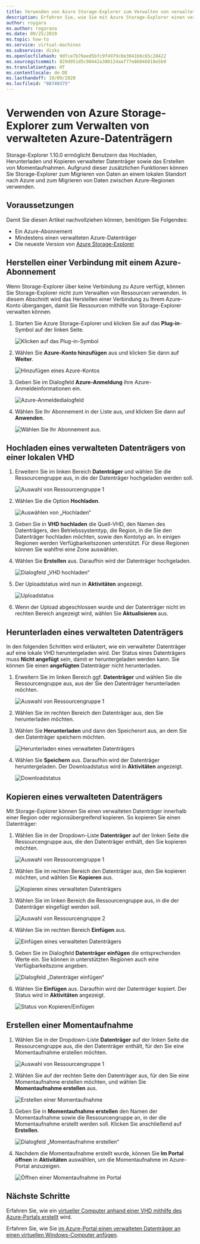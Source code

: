 ```yaml
---
title: Verwenden von Azure Storage-Explorer zum Verwalten von verwalteten Azure-Datenträgern
description: Erfahren Sie, wie Sie mit Azure Storage-Explorer einen verwalteten Azure-Datenträger regionsübergreifend hochladen, herunterladen und migrieren sowie eine Momentaufnahme eines verwalteten Datenträgers erstellen können.
author: roygara
ms.author: rogarana
ms.date: 09/25/2019
ms.topic: how-to
ms.service: virtual-machines
ms.subservice: disks
ms.openlocfilehash: 9dfce7b76eed5bfc9f4979c0e3041b6c65c28422
ms.sourcegitcommit: 829d951d5c90442a38012daaf77e86046018e5b9
ms.translationtype: HT
ms.contentlocale: de-DE
ms.lasthandoff: 10/09/2020
ms.locfileid: "88749375"
---
```

# <a name="use-azure-storage-explorer-to-manage-azure-managed-disks"></a>Verwenden von Azure Storage-Explorer zum Verwalten von verwalteten Azure-Datenträgern

Storage-Explorer 1.10.0 ermöglicht Benutzern das Hochladen, Herunterladen und Kopieren verwalteter Datenträger sowie das Erstellen von Momentaufnahmen. Aufgrund dieser zusätzlichen Funktionen können Sie Storage-Explorer zum Migrieren von Daten an einem lokalen Standort nach Azure und zum Migrieren von Daten zwischen Azure-Regionen verwenden.

## <a name="prerequisites"></a>Voraussetzungen

Damit Sie diesen Artikel nachvollziehen können, benötigen Sie Folgendes:
- Ein Azure-Abonnement
- Mindestens einen verwalteten Azure-Datenträger
- Die neueste Version von [Azure Storage-Explorer](https://azure.microsoft.com/features/storage-explorer/)

## <a name="connect-to-an-azure-subscription"></a>Herstellen einer Verbindung mit einem Azure-Abonnement

Wenn Storage-Explorer über keine Verbindung zu Azure verfügt, können Sie Storage-Explorer nicht zum Verwalten von Ressourcen verwenden. In diesem Abschnitt wird das Herstellen einer Verbindung zu Ihrem Azure-Konto übergangen, damit Sie Ressourcen mithilfe von Storage-Explorer verwalten können.

1. Starten Sie Azure Storage-Explorer und klicken Sie auf das **Plug-in**-Symbol auf der linken Seite.

    ![Klicken auf das Plug-in-Symbol](media/disks-upload-vhd-to-managed-disk-storage-explorer/plug-in-icon.png)

1. Wählen Sie **Azure-Konto hinzufügen** aus und klicken Sie dann auf **Weiter**.

    ![Hinzufügen eines Azure-Kontos](media/disks-upload-vhd-to-managed-disk-storage-explorer/connect-to-azure.png)

1. Geben Sie im Dialogfeld **Azure-Anmeldung** ihre Azure-Anmeldeinformationen ein.

    ![Azure-Anmeldedialogfeld](media/disks-upload-vhd-to-managed-disk-storage-explorer/sign-in.png)

1. Wählen Sie Ihr Abonnement in der Liste aus, und klicken Sie dann auf **Anwenden**.

    ![Wählen Sie Ihr Abonnement aus.](media/disks-upload-vhd-to-managed-disk-storage-explorer/select-subscription.png)

## <a name="upload-a-managed-disk-from-an-on-prem-vhd"></a>Hochladen eines verwalteten Datenträgers von einer lokalen VHD

1. Erweitern Sie im linken Bereich **Datenträger** und wählen Sie die Ressourcengruppe aus, in die der Datenträger hochgeladen werden soll.

    ![Auswahl von Ressourcengruppe 1](media/disks-upload-vhd-to-managed-disk-storage-explorer/select-rg1.png)

1. Wählen Sie die Option **Hochladen**.

    ![Auswählen von „Hochladen“](media/disks-upload-vhd-to-managed-disk-storage-explorer/upload-button.png)

1. Geben Sie in **VHD hochladen** die Quell-VHD, den Namen des Datenträgers, den Betriebssystemtyp, die Region, in die Sie den Datenträger hochladen möchten, sowie den Kontotyp an. In einigen Regionen werden Verfügbarkeitszonen unterstützt. Für diese Regionen können Sie wahlfrei eine Zone auswählen.
1. Wählen Sie **Erstellen** aus. Daraufhin wird der Datenträger hochgeladen.

    ![Dialogfeld „VHD hochladen“](media/disks-upload-vhd-to-managed-disk-storage-explorer/upload-vhd-dialog.png)

1. Der Uploadstatus wird nun in **Aktivitäten** angezeigt.

    ![Uploadstatus](media/disks-upload-vhd-to-managed-disk-storage-explorer/activity-uploading.png)

1. Wenn der Upload abgeschlossen wurde und der Datenträger nicht im rechten Bereich angezeigt wird, wählen Sie **Aktualisieren** aus.

## <a name="download-a-managed-disk"></a>Herunterladen eines verwalteten Datenträgers

In den folgenden Schritten wird erläutert, wie ein verwalteter Datenträger auf eine lokale VHD heruntergeladen wird. Der Status eines Datenträgers muss **Nicht angefügt** sein, damit er heruntergeladen werden kann. Sie können Sie einen **angefügten** Datenträger nicht herunterladen.

1. Erweitern Sie im linken Bereich ggf. **Datenträger** und wählen Sie die Ressourcengruppe aus, aus der Sie den Datenträger herunterladen möchten.

    ![Auswahl von Ressourcengruppe 1](media/disks-upload-vhd-to-managed-disk-storage-explorer/select-rg1.png)

1. Wählen Sie im rechten Bereich den Datenträger aus, den Sie herunterladen möchten.
1. Wählen Sie **Herunterladen** und dann den Speicherort aus, an dem Sie den Datenträger speichern möchten.

    ![Herunterladen eines verwalteten Datenträgers](media/disks-upload-vhd-to-managed-disk-storage-explorer/download-button.png)

1. Wählen Sie **Speichern** aus. Daraufhin wird der Datenträger heruntergeladen. Der Downloadstatus wird in **Aktivitäten** angezeigt.

    ![Downloadstatus](media/disks-upload-vhd-to-managed-disk-storage-explorer/activity-downloading.png)

## <a name="copy-a-managed-disk"></a>Kopieren eines verwalteten Datenträgers

Mit Storage-Explorer können Sie einen verwalteten Datenträger innerhalb einer Region oder regionsübergreifend kopieren. So kopieren Sie einen Datenträger:

1. Wählen Sie in der Dropdown-Liste **Datenträger** auf der linken Seite die Ressourcengruppe aus, die den Datenträger enthält, den Sie kopieren möchten.

    ![Auswahl von Ressourcengruppe 1](media/disks-upload-vhd-to-managed-disk-storage-explorer/select-rg1.png)

1. Wählen Sie im rechten Bereich den Datenträger aus, den Sie kopieren möchten, und wählen Sie **Kopieren** aus.

    ![Kopieren eines verwalteten Datenträgers](media/disks-upload-vhd-to-managed-disk-storage-explorer/copy-button.png)

1. Wählen Sie im linken Bereich die Ressourcengruppe aus, in die der Datenträger eingefügt werden soll.

    ![Auswahl von Ressourcengruppe 2](media/disks-upload-vhd-to-managed-disk-storage-explorer/select-rg2.png)

1. Wählen Sie im rechten Bereich **Einfügen** aus.

    ![Einfügen eines verwalteten Datenträgers](media/disks-upload-vhd-to-managed-disk-storage-explorer/paste-button.png)

1. Geben Sie im Dialogfeld **Datenträger einfügen** die entsprechenden Werte ein. Sie können in unterstützten Regionen auch eine Verfügbarkeitszone angeben.

    ![Dialogfeld „Datenträger einfügen“](media/disks-upload-vhd-to-managed-disk-storage-explorer/paste-disk-dialog.png)

1. Wählen Sie **Einfügen** aus. Daraufhin wird der Datenträger kopiert. Der Status wird in **Aktivitäten** angezeigt.

    ![Status von Kopieren/Einfügen](media/disks-upload-vhd-to-managed-disk-storage-explorer/activity-copying.png)

## <a name="create-a-snapshot"></a>Erstellen einer Momentaufnahme

1. Wählen Sie in der Dropdown-Liste **Datenträger** auf der linken Seite die Ressourcengruppe aus, die den Datenträger enthält, für den Sie eine Momentaufnahme erstellen möchten.

    ![Auswahl von Ressourcengruppe 1](media/disks-upload-vhd-to-managed-disk-storage-explorer/select-rg1.png)

1. Wählen Sie auf der rechten Seite den Datenträger aus, für den Sie eine Momentaufnahme erstellen möchten, und wählen Sie **Momentaufnahme erstellen** aus.

    ![Erstellen einer Momentaufnahme](media/disks-upload-vhd-to-managed-disk-storage-explorer/create-snapshot-button.png)

1. Geben Sie in **Momentaufnahme erstellen** den Namen der Momentaufnahme sowie die Ressourcengruppe an, in der die Momentaufnahme erstellt werden soll. Klicken Sie anschließend auf **Erstellen**.

    ![Dialogfeld „Momentaufnahme erstellen“](media/disks-upload-vhd-to-managed-disk-storage-explorer/create-snapshot-dialog.png)

1. Nachdem die Momentaufnahme erstellt wurde, können Sie **Im Portal öffnen** in **Aktivitäten** auswählen, um die Momentaufnahme im Azure-Portal anzuzeigen.

    ![Öffnen einer Momentaufnahme im Portal](media/disks-upload-vhd-to-managed-disk-storage-explorer/open-in-portal.png)

## <a name="next-steps"></a>Nächste Schritte


Erfahren Sie, wie ein [virtueller Computer anhand einer VHD mithilfe des Azure-Portals erstellt](windows/create-vm-specialized-portal.md) wird.

Erfahren Sie, wie Sie [im Azure-Portal einen verwalteten Datenträger an einen virtuellen Windows-Computer anfügen](windows/attach-managed-disk-portal.md).
